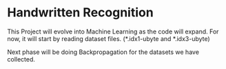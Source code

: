 # Handwritten Recognition
This Project will evolve into Machine Learning as the code will expand. For now, it will start by reading dataset files. (*.idx1-ubyte and *.idx3-ubyte)

Next phase will be doing Backpropagation for the datasets we have collected.
